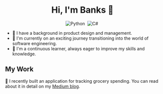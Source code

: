 <div align="center">

# Hi, I'm Banks 👋

![Python](https://img.shields.io/badge/-Python-333333?style=flat&logo=python)&nbsp;
![C#]([https://img.shields.io/badge/-Csharp-333333?style=flat&logo=css])&nbsp;


</div>

- 💼 I have a background in product design and management.
- 🚀 I'm currently on an exciting journey transitioning into the world of software engineering.
- 🌱 I'm a continuous learner, always eager to improve my skills and knowledge.

## My Work

📝 I recently built an application for tracking grocery spending. You can read about it in detail on my [Medium blog](https://medium.com/@ThisIsBankole/building-aki-32a3f62727b2).




